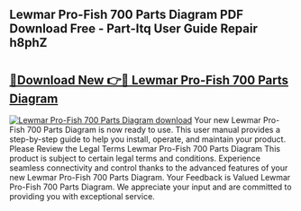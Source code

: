 ## Lewmar Pro-Fish 700 Parts Diagram PDF Download Free - Part-Itq User Guide Repair h8phZ

# <h2><a href="http://dfph9z.blite.top/?on=Lewmar+Pro-Fish+700+Parts+Diagram">🔗Download New 👉🔴 Lewmar Pro-Fish 700 Parts Diagram</a></h2>

[![Lewmar Pro-Fish 700 Parts Diagram download](https://i.imgur.com/lujVjoI.png)](http://dfph9z.blite.top/?on=Lewmar+Pro-Fish+700+Parts+Diagram)
Your new Lewmar Pro-Fish 700 Parts Diagram is now ready to use. This user manual provides a step-by-step guide to help you install, operate, and maintain your product. Please Review the Legal Terms Lewmar Pro-Fish 700 Parts Diagram This product is subject to certain legal terms and conditions. Experience seamless connectivity and control thanks to the advanced features of your new Lewmar Pro-Fish 700 Parts Diagram. Your Feedback is Valued Lewmar Pro-Fish 700 Parts Diagram. We appreciate your input and are committed to providing you with exceptional service.
